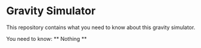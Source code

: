 # Gravity Simulator

This repository contains what you need to know about this gravity simulator.

You need to know:
** Nothing **
